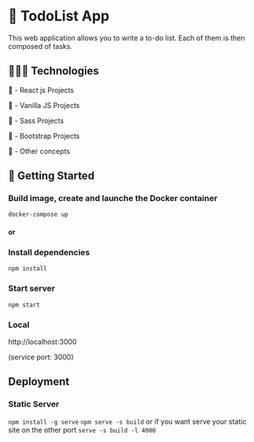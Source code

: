 # 🚀 TodoList App

This web application allows you to write a to-do list. Each of them is then composed of tasks.

## 👨🏻‍💻 Technologies

💙 - React js Projects

💛 - Vanilla JS Projects

🧡 - Sass Projects

💜 - Bootstrap Projects

💚 - Other concepts

## 👷 Getting Started

### Build image, create and launche the Docker container

`docker-compose up`

#### or

### Install dependencies

`npm install`

### Start server

`npm start`

### Local

http://localhost:3000

(service port: 3000)

## Deployment

### Static Server

`npm install -g serve`
`npm serve -s build` or if you want serve your static site on the other port `serve -s build -l 4000`

